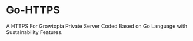 # Go-HTTPS
A HTTPS For Growtopia Private Server Coded Based on Go Language with Sustainability Features.

